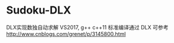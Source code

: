 # Sudoku-DLX
DLX实现数独自动求解 VS2017, g++ c++11 标准编译通过
DLX 可参考 http://www.cnblogs.com/grenet/p/3145800.html
